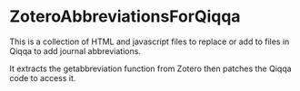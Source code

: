 ZoteroAbbreviationsForQiqqa
===========================
This is a collection of HTML and javascript files to replace or add to files in Qiqqa to add journal abbreviations.

It extracts the getabbreviation function from Zotero then patches the Qiqqa code to access it.

